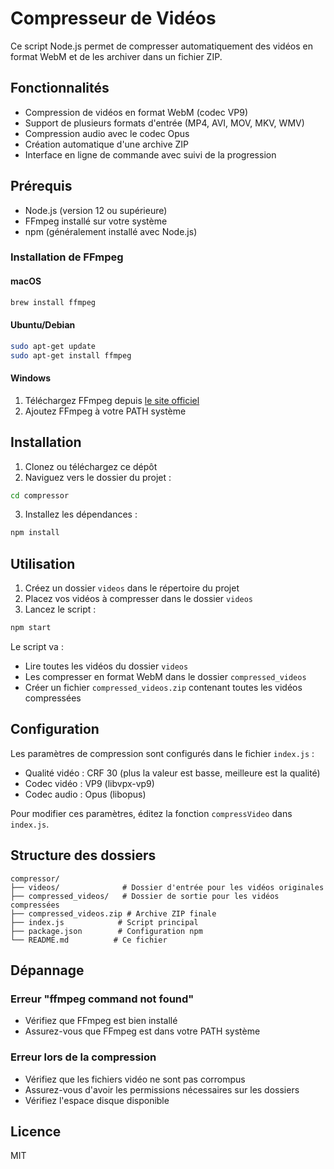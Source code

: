 # Compresseur de Vidéos

Ce script Node.js permet de compresser automatiquement des vidéos en format WebM et de les archiver dans un fichier ZIP.

## Fonctionnalités

- Compression de vidéos en format WebM (codec VP9)
- Support de plusieurs formats d'entrée (MP4, AVI, MOV, MKV, WMV)
- Compression audio avec le codec Opus
- Création automatique d'une archive ZIP
- Interface en ligne de commande avec suivi de la progression

## Prérequis

- Node.js (version 12 ou supérieure)
- FFmpeg installé sur votre système
- npm (généralement installé avec Node.js)

### Installation de FFmpeg

#### macOS
```bash
brew install ffmpeg
```

#### Ubuntu/Debian
```bash
sudo apt-get update
sudo apt-get install ffmpeg
```

#### Windows
1. Téléchargez FFmpeg depuis [le site officiel](https://ffmpeg.org/download.html)
2. Ajoutez FFmpeg à votre PATH système

## Installation

1. Clonez ou téléchargez ce dépôt
2. Naviguez vers le dossier du projet :
```bash
cd compressor
```
3. Installez les dépendances :
```bash
npm install
```

## Utilisation

1. Créez un dossier `videos` dans le répertoire du projet
2. Placez vos vidéos à compresser dans le dossier `videos`
3. Lancez le script :
```bash
npm start
```

Le script va :
- Lire toutes les vidéos du dossier `videos`
- Les compresser en format WebM dans le dossier `compressed_videos`
- Créer un fichier `compressed_videos.zip` contenant toutes les vidéos compressées

## Configuration

Les paramètres de compression sont configurés dans le fichier `index.js` :

- Qualité vidéo : CRF 30 (plus la valeur est basse, meilleure est la qualité)
- Codec vidéo : VP9 (libvpx-vp9)
- Codec audio : Opus (libopus)

Pour modifier ces paramètres, éditez la fonction `compressVideo` dans `index.js`.

## Structure des dossiers

```
compressor/
├── videos/              # Dossier d'entrée pour les vidéos originales
├── compressed_videos/   # Dossier de sortie pour les vidéos compressées
├── compressed_videos.zip # Archive ZIP finale
├── index.js            # Script principal
├── package.json        # Configuration npm
└── README.md          # Ce fichier
```

## Dépannage

### Erreur "ffmpeg command not found"
- Vérifiez que FFmpeg est bien installé
- Assurez-vous que FFmpeg est dans votre PATH système

### Erreur lors de la compression
- Vérifiez que les fichiers vidéo ne sont pas corrompus
- Assurez-vous d'avoir les permissions nécessaires sur les dossiers
- Vérifiez l'espace disque disponible

## Licence

MIT 

